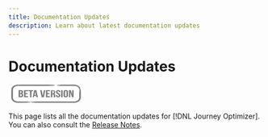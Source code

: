 ```yaml
---
title: Documentation Updates
description: Learn about latest documentation updates
---
```


# Documentation Updates

![](assets/do-not-localize/badge.png)

This page lists all the documentation updates for [!DNL Journey Optimizer].
You can also consult the [Release Notes](release-notes.md).